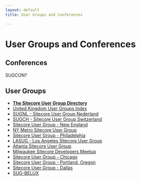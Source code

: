 ```yaml
---
layout: default
title: User Groups and Conferences

---
```


# User Groups and Conferences

## Conferences
SUGCON?

## User Groups
* **[The Sitecore User Group Directory](http://sitecoreug.org/)**
* [United Kingdom User Groups Index](http://www.sitecore.net/TechUserGroupUK)
* [SUGNL - Sitecore User Group Nederland](http://www.sugnl.net/)
* [SUGCH - Sitecore User Group Switzerland](http://sugch.eventbrite.com)
* [Sitecore User Group - New England](http://www.meetup.com/Sitecore-User-Group-New-England/)
* [NY Metro Sitecore User Group](http://www.meetup.com/NY-Metro-Sitecore-User-Group/)
* [Sitecore User Group - Philadelphia](http://www.meetup.com/Sitecore-User-Group-Philadelphia/)
* [LASUG - Los Angeles Sitecore User Group](http://www.meetup.com/Los-Angeles-Sitecore-User-Group/)
* [Atlanta Sitecore User Group](http://www.meetup.com/atlanta-sitecore)
* [Milwaukee Sitecore Developers Meetup](http://www.meetup.com/Milwaukee-Sitecore-Developers-Meetup/)
* [Sitecore User Group - Chicago](http://www.meetup.com/Sitecore-User-Group-Chicago/)
* [Sitecore User Group - Portland, Oregon](http://www.meetup.com/Sitecore-Portland-Oregon-User-Group/)
* [Sitecore User Group - Dallas](http://www.meetup.com/Sitecore-User-Group-Dallas/)
* [SUG-BELUX](http://www.meetup.com/Sitecore-User-Group-Belgium/)

